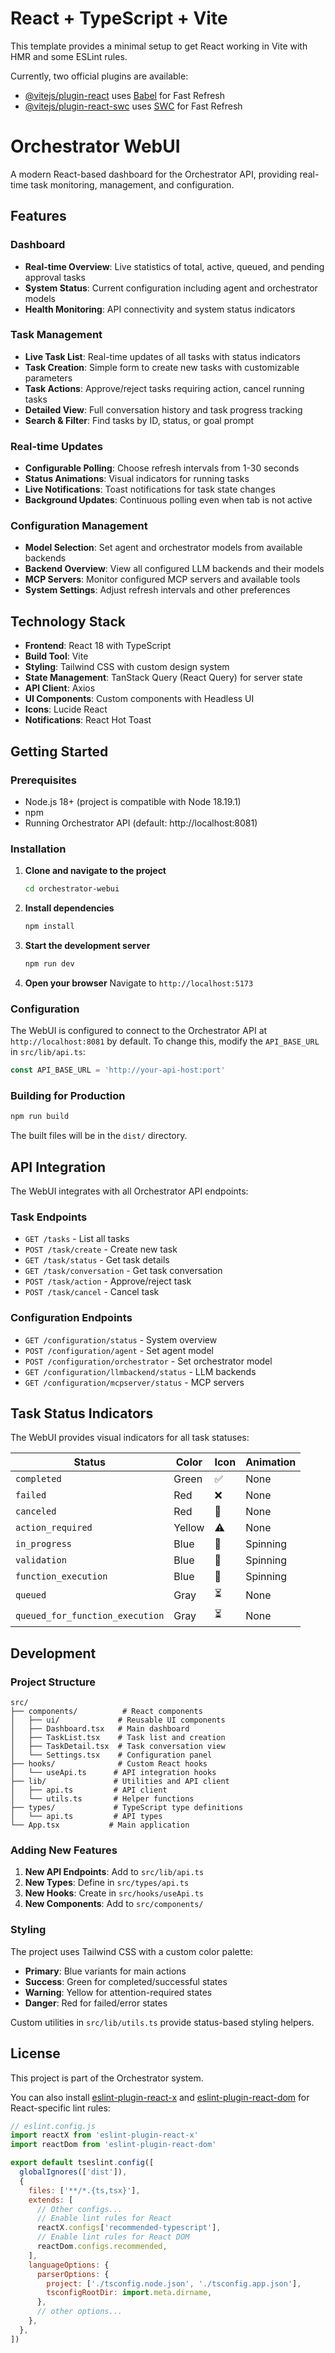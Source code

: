 # React + TypeScript + Vite

This template provides a minimal setup to get React working in Vite with HMR and some ESLint rules.

Currently, two official plugins are available:

- [@vitejs/plugin-react](https://github.com/vitejs/vite-plugin-react/blob/main/packages/plugin-react) uses [Babel](https://babeljs.io/) for Fast Refresh
- [@vitejs/plugin-react-swc](https://github.com/vitejs/vite-plugin-react/blob/main/packages/plugin-react-swc) uses [SWC](https://swc.rs/) for Fast Refresh

# Orchestrator WebUI

A modern React-based dashboard for the Orchestrator API, providing real-time task monitoring, management, and configuration.

## Features

### Dashboard
- **Real-time Overview**: Live statistics of total, active, queued, and pending approval tasks
- **System Status**: Current configuration including agent and orchestrator models
- **Health Monitoring**: API connectivity and system status indicators

### Task Management
- **Live Task List**: Real-time updates of all tasks with status indicators
- **Task Creation**: Simple form to create new tasks with customizable parameters
- **Task Actions**: Approve/reject tasks requiring action, cancel running tasks
- **Detailed View**: Full conversation history and task progress tracking
- **Search & Filter**: Find tasks by ID, status, or goal prompt

### Real-time Updates
- **Configurable Polling**: Choose refresh intervals from 1-30 seconds
- **Status Animations**: Visual indicators for running tasks
- **Live Notifications**: Toast notifications for task state changes
- **Background Updates**: Continuous polling even when tab is not active

### Configuration Management
- **Model Selection**: Set agent and orchestrator models from available backends
- **Backend Overview**: View all configured LLM backends and their models
- **MCP Servers**: Monitor configured MCP servers and available tools
- **System Settings**: Adjust refresh intervals and other preferences

## Technology Stack

- **Frontend**: React 18 with TypeScript
- **Build Tool**: Vite
- **Styling**: Tailwind CSS with custom design system
- **State Management**: TanStack Query (React Query) for server state
- **API Client**: Axios
- **UI Components**: Custom components with Headless UI
- **Icons**: Lucide React
- **Notifications**: React Hot Toast

## Getting Started

### Prerequisites
- Node.js 18+ (project is compatible with Node 18.19.1)
- npm
- Running Orchestrator API (default: http://localhost:8081)

### Installation

1. **Clone and navigate to the project**
   ```bash
   cd orchestrator-webui
   ```

2. **Install dependencies**
   ```bash
   npm install
   ```

3. **Start the development server**
   ```bash
   npm run dev
   ```

4. **Open your browser**
   Navigate to `http://localhost:5173`

### Configuration

The WebUI is configured to connect to the Orchestrator API at `http://localhost:8081` by default. To change this, modify the `API_BASE_URL` in `src/lib/api.ts`:

```typescript
const API_BASE_URL = 'http://your-api-host:port'
```

### Building for Production

```bash
npm run build
```

The built files will be in the `dist/` directory.

## API Integration

The WebUI integrates with all Orchestrator API endpoints:

### Task Endpoints
- `GET /tasks` - List all tasks
- `POST /task/create` - Create new task
- `GET /task/status` - Get task details
- `GET /task/conversation` - Get task conversation
- `POST /task/action` - Approve/reject task
- `POST /task/cancel` - Cancel task

### Configuration Endpoints
- `GET /configuration/status` - System overview
- `POST /configuration/agent` - Set agent model
- `POST /configuration/orchestrator` - Set orchestrator model
- `GET /configuration/llmbackend/status` - LLM backends
- `GET /configuration/mcpserver/status` - MCP servers

## Task Status Indicators

The WebUI provides visual indicators for all task statuses:

| Status | Color | Icon | Animation |
|--------|-------|------|-----------|
| `completed` | Green | ✅ | None |
| `failed` | Red | ❌ | None |
| `canceled` | Red | 🚫 | None |
| `action_required` | Yellow | ⚠️ | None |
| `in_progress` | Blue | 🔄 | Spinning |
| `validation` | Blue | 🔄 | Spinning |
| `function_execution` | Blue | 🔄 | Spinning |
| `queued` | Gray | ⏳ | None |
| `queued_for_function_execution` | Gray | ⏳ | None |

## Development

### Project Structure
```
src/
├── components/          # React components
│   ├── ui/             # Reusable UI components
│   ├── Dashboard.tsx   # Main dashboard
│   ├── TaskList.tsx    # Task list and creation
│   ├── TaskDetail.tsx  # Task conversation view
│   └── Settings.tsx    # Configuration panel
├── hooks/              # Custom React hooks
│   └── useApi.ts      # API integration hooks
├── lib/               # Utilities and API client
│   ├── api.ts         # API client
│   └── utils.ts       # Helper functions
├── types/             # TypeScript type definitions
│   └── api.ts         # API types
└── App.tsx           # Main application
```

### Adding New Features

1. **New API Endpoints**: Add to `src/lib/api.ts`
2. **New Types**: Define in `src/types/api.ts`
3. **New Hooks**: Create in `src/hooks/useApi.ts`
4. **New Components**: Add to `src/components/`

### Styling

The project uses Tailwind CSS with a custom color palette:
- **Primary**: Blue variants for main actions
- **Success**: Green for completed/successful states
- **Warning**: Yellow for attention-required states
- **Danger**: Red for failed/error states

Custom utilities in `src/lib/utils.ts` provide status-based styling helpers.

## License

This project is part of the Orchestrator system.

You can also install [eslint-plugin-react-x](https://github.com/Rel1cx/eslint-react/tree/main/packages/plugins/eslint-plugin-react-x) and [eslint-plugin-react-dom](https://github.com/Rel1cx/eslint-react/tree/main/packages/plugins/eslint-plugin-react-dom) for React-specific lint rules:

```js
// eslint.config.js
import reactX from 'eslint-plugin-react-x'
import reactDom from 'eslint-plugin-react-dom'

export default tseslint.config([
  globalIgnores(['dist']),
  {
    files: ['**/*.{ts,tsx}'],
    extends: [
      // Other configs...
      // Enable lint rules for React
      reactX.configs['recommended-typescript'],
      // Enable lint rules for React DOM
      reactDom.configs.recommended,
    ],
    languageOptions: {
      parserOptions: {
        project: ['./tsconfig.node.json', './tsconfig.app.json'],
        tsconfigRootDir: import.meta.dirname,
      },
      // other options...
    },
  },
])
```
